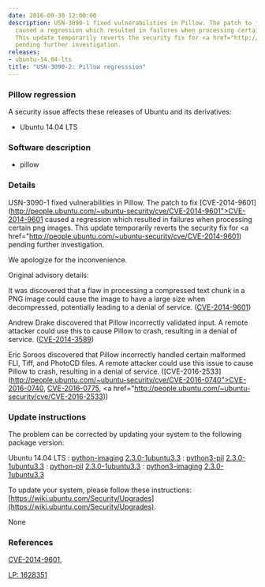 ```yaml
---
date: 2016-09-30 12:00:00
description: USN-3090-1 fixed vulnerabilities in Pillow. The patch to fix [CVE-2014-9601](http://people.ubuntu.com/~ubuntu-security/cve/CVE-2014-9601">CVE-2014-9601</a>
  caused a regression which resulted in failures when processing certain png images.
  This update temporarily reverts the security fix for <a href="http://people.ubuntu.com/~ubuntu-security/cve/CVE-2014-9601)
  pending further investigation.
releases:
- ubuntu-14.04-lts
title: "USN-3090-2: Pillow regresssion"
---
```


### Pillow regression

A security issue affects these releases of Ubuntu and its derivatives:

* Ubuntu 14.04 LTS

### Software description

* pillow 

### Details

USN-3090-1 fixed vulnerabilities in Pillow. The patch to fix [CVE-2014-9601](http://people.ubuntu.com/~ubuntu-security/cve/CVE-2014-9601">CVE-2014-9601</a> caused a regression which resulted in failures when processing certain png images. This update temporarily reverts the security fix for <a href="http://people.ubuntu.com/~ubuntu-security/cve/CVE-2014-9601) pending further investigation.

We apologize for the inconvenience.

Original advisory details:

It was discovered that a flaw in processing a compressed text chunk in a PNG image could cause the image to have a large size when decompressed, potentially leading to a denial of service. ([CVE-2014-9601](http://people.ubuntu.com/~ubuntu-security/cve/CVE-2014-9601))

Andrew Drake discovered that Pillow incorrectly validated input. A remote attacker could use this to cause Pillow to crash, resulting in a denial of service. ([CVE-2014-3589](http://people.ubuntu.com/~ubuntu-security/cve/CVE-2014-3589))

Eric Soroos discovered that Pillow incorrectly handled certain malformed FLI, Tiff, and PhotoCD files. A remote attacker could use this issue to cause Pillow to crash, resulting in a denial of service. ([CVE-2016-2533](http://people.ubuntu.com/~ubuntu-security/cve/CVE-2016-0740">CVE-2016-0740</a>, <a href="http://people.ubuntu.com/~ubuntu-security/cve/CVE-2016-0775">CVE-2016-0775</a>, <a href="http://people.ubuntu.com/~ubuntu-security/cve/CVE-2016-2533)) 

### Update instructions

The problem can be corrected by updating your system to the following package version:

Ubuntu 14.04 LTS
 : [python-imaging](https://launchpad.net/ubuntu/+source/pillow) <span> [2.3.0-1ubuntu3.3](https://launchpad.net/ubuntu/+source/pillow/2.3.0-1ubuntu3.3) </span> 
 : [python3-pil](https://launchpad.net/ubuntu/+source/pillow) <span> [2.3.0-1ubuntu3.3](https://launchpad.net/ubuntu/+source/pillow/2.3.0-1ubuntu3.3) </span> 
 : [python-pil](https://launchpad.net/ubuntu/+source/pillow) <span> [2.3.0-1ubuntu3.3](https://launchpad.net/ubuntu/+source/pillow/2.3.0-1ubuntu3.3) </span> 
 : [python3-imaging](https://launchpad.net/ubuntu/+source/pillow) <span> [2.3.0-1ubuntu3.3](https://launchpad.net/ubuntu/+source/pillow/2.3.0-1ubuntu3.3) </span> 

To update your system, please follow these instructions: [https://wiki.ubuntu.com/Security/Upgrades](https://wiki.ubuntu.com/Security/Upgrades).

None

### References

 [CVE-2014-9601](http://people.ubuntu.com/~ubuntu-security/cve/CVE-2014-9601), 

 [LP: 1628351](https://launchpad.net/bugs/1628351)
